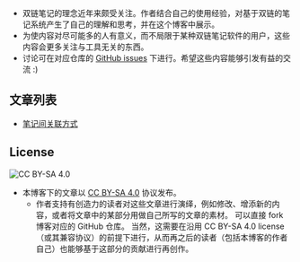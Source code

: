 * 双链笔记的理念近年来颇受关注。作者结合自己的使用经验，对基于双链的笔记系统产生了自己的理解和思考，并在这个博客中展示。
* 为使内容对尽可能多的人有意义，而不局限于某种双链笔记软件的用户，这些内容会更多关注与工具无关的东西。
* 讨论可在对应仓库的 [GitHub issues](https://github.com/functoreality/blog-pkm/issues) 下进行。希望这些内容能够引发有益的交流 :)

## 文章列表
* [笔记间关联方式](contents/笔记间关联方式/)

## License
![CC BY-SA 4.0](https://mirrors.creativecommons.org/presskit/buttons/88x31/png/by-sa.png)

* 本博客下的文章以 [CC BY-SA 4.0](https://creativecommons.org/licenses/by-sa/4.0/deed.zh) 协议发布。
	* 作者支持有创造力的读者对这些文章进行演绎，例如修改、增添新的内容，或者将文章中的某部分用做自己所写的文章的素材。
		可以直接 fork 博客对应的 GitHub 仓库。
		当然，这需要在沿用 CC BY-SA 4.0 license（或其兼容协议）的前提下进行，从而再之后的读者（包括本博客的作者自己）也能够基于这部分的贡献进行再创作。

